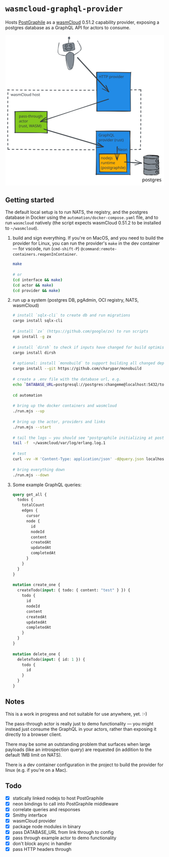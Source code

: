 # `wasmcloud-graphql-provider`

Hosts [PostGraphile](https://graphile.org) as a [wasmCloud](https://wasmcloud.dev) 0.51.2 capability provider, exposing a postgres database as a GraphQL API for actors to consume.

![architecture](docs/GraphQL%20Provider.svg)

## Getting started

The default local setup is to run NATS, the registry, and the postgres database in Docker using the `automation/docker-compose.yaml` file, and to run `wasmcloud` natively (the script expects wasmCloud 0.51.2 to be installed to `~/wasmcloud`).

1. build and sign everything. If you're on MacOS, and you need to build the provider for Linux, you can run the provider's `make` in the dev container — for vscode, run (`cmd-shift-P`) `@command:remote-containers.reopenInContainer`.

   ```sh
   make

   # or
   (cd interface && make)
   (cd actor && make)
   (cd provider && make)
   ```

2. run up a system (postgres DB, pgAdmin, OCI registry, NATS, wasmCloud)

   ```sh
   # install `sqlx-cli` to create db and run migrations
   cargo install sqlx-cli

   # install `zx` (https://github.com/google/zx) to run scripts
   npm install -g zx

   # install `dirsh` to check if inputs have changed for build optimisation
   cargo install dirsh

   # optional: install `monobuild` to support building all changed dependencies in CI pipelines
   cargo install --git https://github.com/charypar/monobuild

   # create a .env file with the database url, e.g.
   echo `DATABASE_URL=postgresql://postgres:changeme@localhost:5432/todos` >.env

   cd automation

   # bring up the docker containers and wasmcloud
   ./run.mjs --up

   # bring up the actor, providers and links
   ./run.mjs --start

   # tail the logs — you should see "postgraphile initializing at postgresql:****@localhost:5432/todos"
   tail -f  ~/wasmcloud/var/log/erlang.log.1

   # test
   curl -vv -H 'Content-Type: application/json' -d@query.json localhost:8080

   # bring everything down
   ./run.mjs --down
   ```

3. Some example GraphQL queries:

   ```graphql
   query get_all {
     todos {
       totalCount
       edges {
         cursor
         node {
           id
           nodeId
           content
           createdAt
           updatedAt
           completedAt
         }
       }
     }
   }

   mutation create_one {
     createTodo(input: { todo: { content: "test" } }) {
       todo {
         id
         nodeId
         content
         createdAt
         updatedAt
         completedAt
       }
     }
   }

   mutation delete_one {
     deleteTodo(input: { id: 1 }) {
       todo {
         id
       }
     }
   }
   ```

## Notes

This is a work in progress and not suitable for use anywhere, yet. :-)

The pass-through actor is really just to demo functionality — you might instead just consume the GraphQL in your actors, rather than exposing it directly to a browser client.

There may be some an outstanding problem that surfaces when large payloads (like an introspection query) are requested (in addition to the default 1MB limit on NATS).

There is a dev container configuration in the project to build the provider for linux (e.g. if you're on a Mac).

## Todo

- [x] statically linked nodejs to host PostGraphile
- [x] neon bindings to call into PostGraphile middleware
- [x] correlate queries and responses
- [x] Smithy interface
- [x] wasmCloud provider
- [x] package node modules in binary
- [x] pass DATABASE_URL from link through to config
- [x] pass through example actor to demo functionality
- [x] don't block async in handler
- [x] pass HTTP headers through
